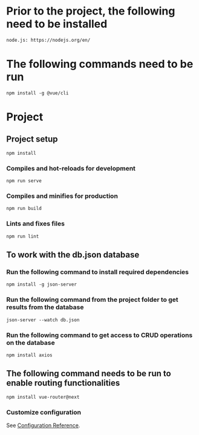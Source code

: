 # Prior to the project, the following need to be installed
```
node.js: https://nodejs.org/en/
```

# The following commands need to be run
```
npm install -g @vue/cli
```

# Project

## Project setup
```
npm install
```

### Compiles and hot-reloads for development
```
npm run serve
```

### Compiles and minifies for production
```
npm run build
```

### Lints and fixes files
```
npm run lint
```

## To work with the db.json database

### Run the following command to install required dependencies
```
npm install -g json-server
```

### Run the following command from the project folder to get results from the database
```
json-server --watch db.json
```

### Run the following command to get access to CRUD operations on the database
```
npm install axios
```

## The following command needs to be run to enable routing functionalities
```
npm install vue-router@next
```

### Customize configuration
See [Configuration Reference](https://cli.vuejs.org/config/).
